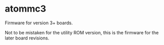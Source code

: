 # atommc3

Firmware for version 3+ boards.

Not to be mistaken for the utility ROM version, this is the firmware for the later board revisions.
